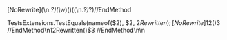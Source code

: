 ﻿\[NoRewrite\](\n.*?)(\w*)\(\)((\n.*?)*?)\/\/EndMethod

TestsExtensions.TestEquals(nameof($2), $2, $2Rewritten);
[NoRewrite]$1$2()$3 //EndMethod\n$1$2Rewritten()$3 //EndMethod\n\n
